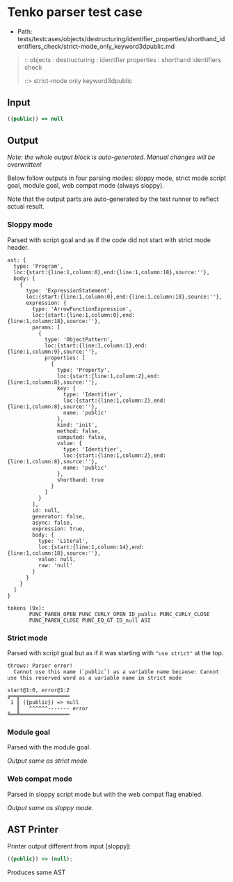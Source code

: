# Tenko parser test case

- Path: tests/testcases/objects/destructuring/identifier_properties/shorthand_identifiers_check/strict-mode_only_keyword3dpublic.md

> :: objects : destructuring : identifier properties : shorthand identifiers check
>
> ::> strict-mode only keyword3dpublic

## Input

`````js
({public}) => null
`````

## Output

_Note: the whole output block is auto-generated. Manual changes will be overwritten!_

Below follow outputs in four parsing modes: sloppy mode, strict mode script goal, module goal, web compat mode (always sloppy).

Note that the output parts are auto-generated by the test runner to reflect actual result.

### Sloppy mode

Parsed with script goal and as if the code did not start with strict mode header.

`````
ast: {
  type: 'Program',
  loc:{start:{line:1,column:0},end:{line:1,column:18},source:''},
  body: [
    {
      type: 'ExpressionStatement',
      loc:{start:{line:1,column:0},end:{line:1,column:18},source:''},
      expression: {
        type: 'ArrowFunctionExpression',
        loc:{start:{line:1,column:0},end:{line:1,column:18},source:''},
        params: [
          {
            type: 'ObjectPattern',
            loc:{start:{line:1,column:1},end:{line:1,column:9},source:''},
            properties: [
              {
                type: 'Property',
                loc:{start:{line:1,column:2},end:{line:1,column:8},source:''},
                key: {
                  type: 'Identifier',
                  loc:{start:{line:1,column:2},end:{line:1,column:8},source:''},
                  name: 'public'
                },
                kind: 'init',
                method: false,
                computed: false,
                value: {
                  type: 'Identifier',
                  loc:{start:{line:1,column:2},end:{line:1,column:8},source:''},
                  name: 'public'
                },
                shorthand: true
              }
            ]
          }
        ],
        id: null,
        generator: false,
        async: false,
        expression: true,
        body: {
          type: 'Literal',
          loc:{start:{line:1,column:14},end:{line:1,column:18},source:''},
          value: null,
          raw: 'null'
        }
      }
    }
  ]
}

tokens (9x):
       PUNC_PAREN_OPEN PUNC_CURLY_OPEN ID_public PUNC_CURLY_CLOSE
       PUNC_PAREN_CLOSE PUNC_EQ_GT ID_null ASI
`````

### Strict mode

Parsed with script goal but as if it was starting with `"use strict"` at the top.

`````
throws: Parser error!
  Cannot use this name (`public`) as a variable name because: Cannot use this reserved word as a variable name in strict mode

start@1:0, error@1:2
╔══╦════════════════
 1 ║ ({public}) => null
   ║   ^^^^^^------- error
╚══╩════════════════

`````


### Module goal

Parsed with the module goal.

_Output same as strict mode._

### Web compat mode

Parsed in sloppy script mode but with the web compat flag enabled.

_Output same as sloppy mode._

## AST Printer

Printer output different from input [sloppy]:

````js
({public}) => (null);
````

Produces same AST
